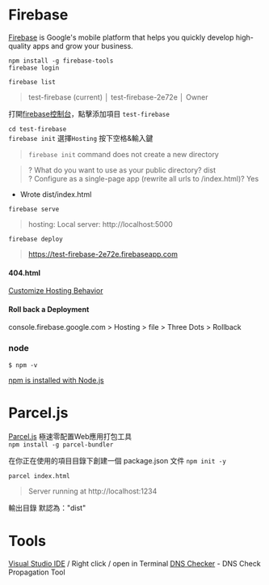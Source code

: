 # Firebase

[Firebase](https://firebase.google.com/) is Google's mobile platform that helps you quickly develop high-quality apps and grow your business.  

`npm install -g firebase-tools`  
`firebase login`  

`firebase list`  
> test-firebase (current) │ test-firebase-2e72e   │ Owner  

打開[firebase控制台](https://console.firebase.google.com/u/0/)，點擊添加項目 `test-firebase`  

`cd test-firebase`  
`firebase init`  選擇`Hosting` 按下空格&輸入鍵  
> `firebase init` command does not create a new directory

> ? What do you want to use as your public directory? dist  
? Configure as a single-page app (rewrite all urls to /index.html)? Yes  
+  Wrote dist/index.html  

`firebase serve`
 > hosting: Local server: http://localhost:5000  

`firebase deploy`  
> https://test-firebase-2e72e.firebaseapp.com

#### 404.html

[Customize Hosting Behavior](https://firebase.google.com/docs/hosting/url-redirects-rewrites)  

#### Roll back a Deployment

console.firebase.google.com > Hosting  > file > Three Dots > Rollback  

### node 
`$ npm -v`  

[npm is installed with Node.js](https://www.npmjs.com/get-npm)  



# Parcel.js

[Parcel.js](https://parceljs.org/) 極速零配置Web應用打包工具  
`npm install -g parcel-bundler`  

在你正在使用的項目目錄下創建一個 package.json 文件
`npm init -y`  

`parcel index.html`  
> Server running at http://localhost:1234

輸出目錄 默認為："dist"  

# Tools

[Visual Studio IDE](https://visualstudio.microsoft.com/vs/) / Right click / open in Terminal
[DNS Checker](https://dnschecker.org/) - DNS Check Propagation Tool